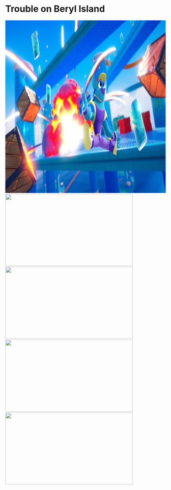 # Trouble on Beryl Island

<img src="images/splash-art.png" width="960" height="540">

<div class="row"> 
  <div class="column">
    <img src="images/first-view.webp" width="400" height="225">
    <img src="images/first-view.webp" width="400" height="225">
  </div>
  <div class="column">
    <img src="images/first-view.webp" width="400" height="225">
    <img src="images/first-view.webp" width="400" height="225">
  </div> 
</div>
